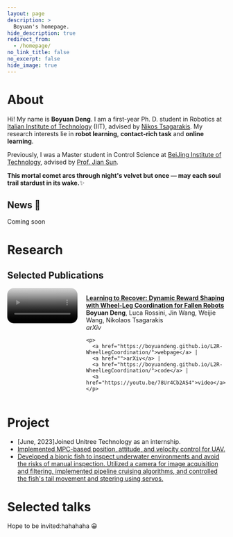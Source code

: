 ```yaml
---
layout: page
description: >
  Boyuan's homepage.
hide_description: true
redirect_from:
  - /homepage/
no_link_title: false 
no_excerpt: false 
hide_image: true
---
```


# About

Hi! My name is **Boyuan Deng**. I am a first-year Ph. D. student in Robotics at [Italian Institute of Technology](https://www.iit.it/) (IIT), advised by [Nikos Tsagarakis](https://hhcm.iit.it/our-staff-details/-/people/nikos-tsagarakis). My research interests lie in **robot learning**, **contact-rich task** and **online learning**.

Previously, I was a Master student in Control Science at [BeiJing Institute of Technology](https://www.bit.edu.cn), advised by [Prof. Jian Sun](https://ac.bit.edu.cn/szdw/dsmd/bssds/8588c2df198b4a669374cc3134ffaa9e.htm).

**This mortal comet arcs through night's velvet but once — may each soul trail stardust in its wake.**✨

## News 📰

<!-- - [Nov, 2024] One paper accepted by [WCBM Workshop](https://wcbm-workshop.github.io/) at CoRL 2024. 📃
- [Oct, 2024] Invited talks by ZHIDX  [Frontiers of Embodied AI Lecture](https://course.zhidx.com/c/MGZjNWEzOWJjZDcxODhlNTg2OTM=). 💬
- [Sep, 2024] [HYPERmotion](https://hy-motion.github.io/) is accepted by CoRL 2024. 🎉
- [Aug, 2024] One paper accepted by ICRA@40. 📃
- [Jul, 2024] One paper accepted by IROS 2024 for an oral presentation. ✨
- [Jul, 2023] Summer school 'Learning-based MPC' at ETHz 🚡 -->
Coming soon

# Research
## Selected Publications

<div style="display: flex; align-items: flex-start; margin-bottom: 20px;">

  <!-- 左侧：论文 GIF 动图 -->
  <div style="flex: 1; padding-right: 20px;">
    <a href="https://boyuandeng.github.io/L2R-WheelLegCoordination/">
      <video playsinline autoplay loop muted src="assets/video/L2R-WheelLegCoordination.mp4" poster="assets/img/research/L2R-WheelLegCoordination.gif" alt="sym" width="100%" style="padding-top:0px;padding-bottom:0px;border-radius:15px;"></video>
    </a>
  </div>

  <!-- 右侧：论文信息 -->
  <div style="flex: 1;">
    <p><a href="https://boyuandeng.github.io/L2R-WheelLegCoordination/" id="L2RFLAT">
      <strong>Learning to Recover: Dynamic Reward Shaping with Wheel-Leg Coordination for Fallen Robots</strong></a><br>
      <strong>Boyuan Deng</strong>, Luca Rossini, Jin Wang, Weijie Wang, Nikolaos Tsagarakis<br>
      <em>arXiv</em><br>
    </p>

    <p>
      <a href="https://boyuandeng.github.io/L2R-WheelLegCoordination/">webpage</a> |
      <a href="">arXiv</a> |
      <a href="https://boyuandeng.github.io/L2R-WheelLegCoordination/">code</a> |
      <a href="https://youtu.be/78Ur4Cb2AS4">video</a>
    </p>

  </div>
</div>



# Project

- [June, 2023]Joined Unitree Technology as an internship.
- [Implemented MPC-based position, attitude, and velocity control for UAV.](https://youtu.be/BD4AvWhneAQ)
- [Developed a bionic fish to inspect underwater environments and avoid the risks of manual inspection. Utilized a camera for image acquisition and filtering, implemented pipeline cruising algorithms, and controlled the fish's tail movement and steering using servos.](https://www.youtube.com/shorts/L6Kte-Rztyw)

# Selected talks

Hope to be invited:hahahaha 😀